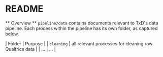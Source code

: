 # README 

** Overview ** 
`pipeline/data` contains documents relevant to TxD's data pipeline. Each process within the pipeline has its own folder, as captured below.

| Folder | Purpose |
| `cleaning` | all relevant processes for cleaning raw Qualtrics data  |
| ... | ... |
